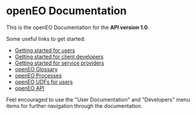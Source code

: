 # openEO Documentation

This is the openEO Documentation for the **API version 1.0**.

Some useful links to get started:
* [Getting started for users](getting-started/first-steps.md)
* [Getting started for client developers](developers/clients/getting-started.md)
* [Getting started for service providers](developers/backends/getting-started.md)
* [openEO Glossary](glossary.md)
* [openEO Processes](processes.md)
* [openEO UDFs for users](udfs.md)
* [openEO API](developers/api/reference.md)

Feel encouraged to use the "User Documentation" and "Developers" menu items for further navigation through the documentation.